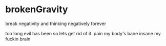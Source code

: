 # brokenGravity
break negativity and thinking negatively forever


too long evil has been so lets get rid of it.
pain my body's bane
insane my fuckin brain

